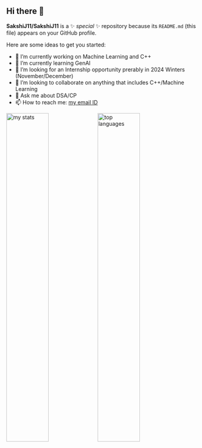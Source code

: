 ## Hi there 👋


**SakshiJ11/SakshiJ11** is a ✨ _special_ ✨ repository because its `README.md` (this file) appears on your GitHub profile.

Here are some ideas to get you started:

- 🔭 I’m currently working on Machine Learning and C++
- 🌱 I’m currently learning GenAI
- 👯 I’m looking for an Internship opportunity prerably in 2024 Winters (November/December)
- 🤔 I’m looking to collaborate on anything that includes C++/Machine Learning 
- 💬 Ask me about DSA/CP
- 📫 How to reach me: <a href="mail2sakshi.jambhulkar@gmail.com">my email ID</a>




<img alt="my stats" align="left" width="47%" src="https://github-readme-stats.vercel.app/api?username=SakshiJ11"/>
<img alt="top languages" align="left" width="47%" src="https://github-readme-stats.vercel.app/api/top-langs/?username=SakshiJ11&layout=compact"/>

